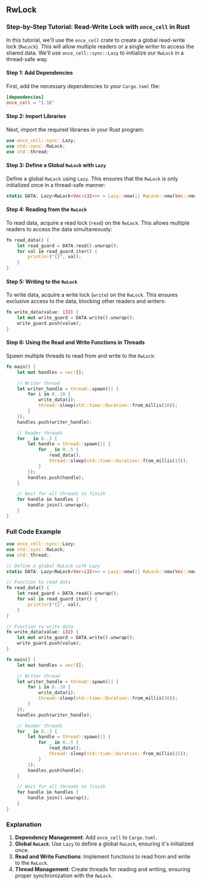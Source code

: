 ## RwLock

### Step-by-Step Tutorial: Read-Write Lock with `once_cell` in Rust

In this tutorial, we'll use the `once_cell` crate to create a global read-write lock (`RwLock`). This will allow multiple readers or a single writer to access the shared data. We'll use `once_cell::sync::Lazy` to initialize our `RwLock` in a thread-safe way.

#### Step 1: Add Dependencies

First, add the necessary dependencies to your `Cargo.toml` file:

```toml
[dependencies]
once_cell = "1.16"
```

#### Step 2: Import Libraries

Next, import the required libraries in your Rust program:

```rust
use once_cell::sync::Lazy;
use std::sync::RwLock;
use std::thread;
```

#### Step 3: Define a Global `RwLock` with `Lazy`

Define a global `RwLock` using `Lazy`. This ensures that the `RwLock` is only initialized once in a thread-safe manner:

```rust
static DATA: Lazy<RwLock<Vec<i32>>> = Lazy::new(|| RwLock::new(Vec::new()));
```

#### Step 4: Reading from the `RwLock`

To read data, acquire a read lock (`read`) on the `RwLock`. This allows multiple readers to access the data simultaneously:

```rust
fn read_data() {
    let read_guard = DATA.read().unwrap();
    for val in read_guard.iter() {
        println!("{}", val);
    }
}
```

#### Step 5: Writing to the `RwLock`

To write data, acquire a write lock (`write`) on the `RwLock`. This ensures exclusive access to the data, blocking other readers and writers:

```rust
fn write_data(value: i32) {
    let mut write_guard = DATA.write().unwrap();
    write_guard.push(value);
}
```

#### Step 6: Using the Read and Write Functions in Threads

Spawn multiple threads to read from and write to the `RwLock`:

```rust
fn main() {
    let mut handles = vec![];

    // Writer thread
    let writer_handle = thread::spawn(|| {
        for i in 0..10 {
            write_data(i);
            thread::sleep(std::time::Duration::from_millis(10));
        }
    });
    handles.push(writer_handle);

    // Reader threads
    for _ in 0..3 {
        let handle = thread::spawn(|| {
            for _ in 0..5 {
                read_data();
                thread::sleep(std::time::Duration::from_millis(15));
            }
        });
        handles.push(handle);
    }

    // Wait for all threads to finish
    for handle in handles {
        handle.join().unwrap();
    }
}
```

### Full Code Example

```rust
use once_cell::sync::Lazy;
use std::sync::RwLock;
use std::thread;

// Define a global RwLock with Lazy
static DATA: Lazy<RwLock<Vec<i32>>> = Lazy::new(|| RwLock::new(Vec::new()));

// Function to read data
fn read_data() {
    let read_guard = DATA.read().unwrap();
    for val in read_guard.iter() {
        println!("{}", val);
    }
}

// Function to write data
fn write_data(value: i32) {
    let mut write_guard = DATA.write().unwrap();
    write_guard.push(value);
}

fn main() {
    let mut handles = vec![];

    // Writer thread
    let writer_handle = thread::spawn(|| {
        for i in 0..10 {
            write_data(i);
            thread::sleep(std::time::Duration::from_millis(10));
        }
    });
    handles.push(writer_handle);

    // Reader threads
    for _ in 0..3 {
        let handle = thread::spawn(|| {
            for _ in 0..5 {
                read_data();
                thread::sleep(std::time::Duration::from_millis(15));
            }
        });
        handles.push(handle);
    }

    // Wait for all threads to finish
    for handle in handles {
        handle.join().unwrap();
    }
}
```

### Explanation

1. **Dependency Management**: Add `once_cell` to `Cargo.toml`.
2. **Global `RwLock`**: Use `Lazy` to define a global `RwLock`, ensuring it's initialized once.
3. **Read and Write Functions**: Implement functions to read from and write to the `RwLock`.
4. **Thread Management**: Create threads for reading and writing, ensuring proper synchronization with the `RwLock`.

